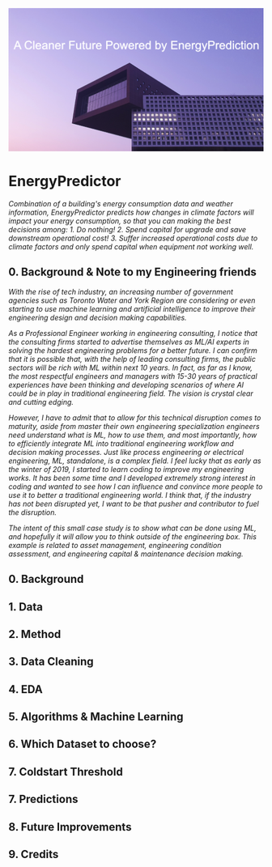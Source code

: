 ![cover_photo](./readmefile/cover.png)
# EnergyPredictor
*Combination of a building's energy consumption data and weather information, EnergyPredictor predicts how changes in climate factors will impact your energy consumption, so that you can making the best decisions among: 1. Do nothing! 2. Spend capital for upgrade and save downstream operational cost! 3. Suffer increased operational costs due to climate factors and only spend capital when equipment not working well.*

## 0. Background & Note to my Engineering friends  
  *With the rise of tech industry, an increasing number of government agencies such as Toronto Water and York Region are considering or even starting to use machine learning and artificial intelligence to improve their engineering design and decision making capabilities.*
  
  *As a Professional Engineer working in engineering consulting, I notice that the consulting firms started to advertise themselves as ML/AI experts in solving the hardest engineering problems for a better future. I can confirm that it is possible that, with the help of leading consulting firms, the public sectors will be rich with ML within next 10 years. In fact, as far as I know, the most respectful engineers and managers with 15-30 years of practical experiences have been thinking and developing scenarios of where AI could be in play in traditional engineering field. The vision is crystal clear and cutting edging.*
  
  *However, I have to admit that to allow for this technical disruption comes to maturity, aside from master their own engineering specialization engineers need understand what is ML, how to use them, and most importantly, how to efficiently integrate ML into traditional engineering workflow and decision making processes. Just like process engineering or electrical engineering, ML, standalone, is a complex field. I feel lucky that as early as the winter of 2019, I started to learn coding to improve my engineering works. It has been some time and I developed extremely strong interest in coding and wanted to see how I can influence and convince more people to use it to better a traditional engineering world. I think that, if the industry has not been disrupted yet, I want to be that pusher and contributor to fuel the disruption.*
  
  *The intent of this small case study is to show what can be done using ML, and hopefully it will allow you to think outside of the engineering box. This example is related to asset management, engineering condition assessment, and engineering capital & maintenance decision making.*

## 0. Background



## 1. Data

## 2. Method


## 3. Data Cleaning 



## 4. EDA



## 5. Algorithms & Machine Learning

## 6. Which Dataset to choose?


## 7. Coldstart Threshold


## 7. Predictions


## 8. Future Improvements


## 9. Credits
